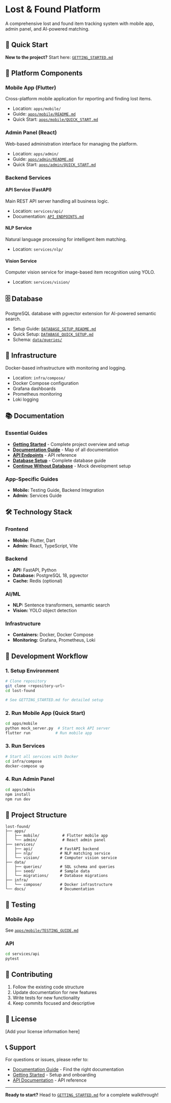 # Lost & Found Platform

A comprehensive lost and found item tracking system with mobile app, admin panel, and AI-powered matching.

## 🚀 Quick Start

**New to the project?** Start here: [`GETTING_STARTED.md`](GETTING_STARTED.md)

## 📱 Platform Components

### Mobile App (Flutter)

Cross-platform mobile application for reporting and finding lost items.

- Location: `apps/mobile/`
- Guide: [`apps/mobile/README.md`](apps/mobile/README.md)
- Quick Start: [`apps/mobile/QUICK_START.md`](apps/mobile/QUICK_START.md)

### Admin Panel (React)

Web-based administration interface for managing the platform.

- Location: `apps/admin/`
- Guide: [`apps/admin/README.md`](apps/admin/README.md)
- Quick Start: [`apps/admin/QUICK_START.md`](apps/admin/QUICK_START.md)

### Backend Services

#### API Service (FastAPI)

Main REST API server handling all business logic.

- Location: `services/api/`
- Documentation: [`API_ENDPOINTS.md`](API_ENDPOINTS.md)

#### NLP Service

Natural language processing for intelligent item matching.

- Location: `services/nlp/`

#### Vision Service

Computer vision service for image-based item recognition using YOLO.

- Location: `services/vision/`

## 🗄️ Database

PostgreSQL database with pgvector extension for AI-powered semantic search.

- Setup Guide: [`DATABASE_SETUP_README.md`](DATABASE_SETUP_README.md)
- Quick Setup: [`DATABASE_QUICK_SETUP.md`](DATABASE_QUICK_SETUP.md)
- Schema: [`data/queries/`](data/queries/)

## 🐳 Infrastructure

Docker-based infrastructure with monitoring and logging.

- Location: `infra/compose/`
- Docker Compose configuration
- Grafana dashboards
- Prometheus monitoring
- Loki logging

## 📚 Documentation

### Essential Guides

- **[Getting Started](GETTING_STARTED.md)** - Complete project overview and setup
- **[Documentation Guide](DOCUMENTATION_GUIDE.md)** - Map of all documentation
- **[API Endpoints](API_ENDPOINTS.md)** - API reference
- **[Database Setup](DATABASE_SETUP_README.md)** - Complete database guide
- **[Continue Without Database](CONTINUE_WITHOUT_DATABASE.md)** - Mock development setup

### App-Specific Guides

- **Mobile:** Testing Guide, Backend Integration
- **Admin:** Services Guide

## 🛠️ Technology Stack

### Frontend

- **Mobile:** Flutter, Dart
- **Admin:** React, TypeScript, Vite

### Backend

- **API:** FastAPI, Python
- **Database:** PostgreSQL 18, pgvector
- **Cache:** Redis (optional)

### AI/ML

- **NLP:** Sentence transformers, semantic search
- **Vision:** YOLO object detection

### Infrastructure

- **Containers:** Docker, Docker Compose
- **Monitoring:** Grafana, Prometheus, Loki

## 🚦 Development Workflow

### 1. Setup Environment

```bash
# Clone repository
git clone <repository-url>
cd lost-found

# See GETTING_STARTED.md for detailed setup
```

### 2. Run Mobile App (Quick Start)

```bash
cd apps/mobile
python mock_server.py  # Start mock API server
flutter run           # Run mobile app
```

### 3. Run Services

```bash
# Start all services with Docker
cd infra/compose
docker-compose up
```

### 4. Run Admin Panel

```bash
cd apps/admin
npm install
npm run dev
```

## 📂 Project Structure

```
lost-found/
├── apps/
│   ├── mobile/          # Flutter mobile app
│   └── admin/           # React admin panel
├── services/
│   ├── api/            # FastAPI backend
│   ├── nlp/            # NLP matching service
│   └── vision/         # Computer vision service
├── data/
│   ├── queries/        # SQL schema and queries
│   ├── seed/           # Sample data
│   └── migrations/     # Database migrations
├── infra/
│   └── compose/        # Docker infrastructure
└── docs/               # Documentation

```

## 🧪 Testing

### Mobile App

See [`apps/mobile/TESTING_GUIDE.md`](apps/mobile/TESTING_GUIDE.md)

### API

```bash
cd services/api
pytest
```

## 🤝 Contributing

1. Follow the existing code structure
2. Update documentation for new features
3. Write tests for new functionality
4. Keep commits focused and descriptive

## 📄 License

[Add your license information here]

## 📞 Support

For questions or issues, please refer to:

- [Documentation Guide](DOCUMENTATION_GUIDE.md) - Find the right documentation
- [Getting Started](GETTING_STARTED.md) - Setup and onboarding
- [API Documentation](API_ENDPOINTS.md) - API reference

---

**Ready to start?** Head to [`GETTING_STARTED.md`](GETTING_STARTED.md) for a complete walkthrough!
